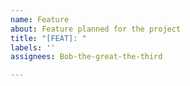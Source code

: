 ```yaml
---
name: Feature
about: Feature planned for the project
title: "[FEAT]: "
labels: ''
assignees: Bob-the-great-the-third

---
```



